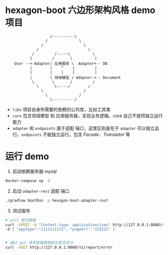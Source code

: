# hexagon-boot 六边形架构风格 demo 项目

```    
                    /----------\
                  /              \
                /                  \
              /                      \
            /         /-----\          \
           |         /       \          |  
    User --+-Adapter/ 应用服务 \  Adapter+-- DB
           |        |    ^    |         |
           |        |    |    |         |
           |        \ 领域模型 / Adapter-+-- Document
            \        \       /         /
              \       \-----/        /
                \                  /
                  \              /
                    \----------/

```

* `libs` 项目自身所需要的依赖的公共库，比如工具类
* `core` 包含领域模型 和 应用服务器，实现业务逻辑。core 自己不提供独立运行能力
* `adapter` 和 `endpoints` 属于适配 端口，这里区别是在于 `adapter` 可以独立运行，`endpoints` 不能独立运行。包含 *Facade、Translator* 等

# 运行 demo

1. 启动依赖服务器 mysql
```bash
docker-compose up -d
```

2. 启动 `adapter-rest` 适配 端口
```bash
./gradlew bootRun -p hexagon-boot-adapter-rest
```

3. 测试服务

```bash
# post 提交数据
curl -XPOST -H "Content-type: application/json" http://127.0.0.1:8080/v1/report/error \
-d'{ "appType":"1111111111", "pageUrl":"222222" }'


# 通过 get 请求查看数据提交是否成功
curl -XGET http://127.0.0.1:8080/v1/report/error 

```
